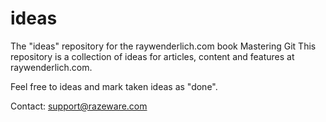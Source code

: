 # ideas
The "ideas" repository for the raywenderlich.com book Mastering Git
This repository is a collection of ideas for articles, content and features
at raywenderlich.com.

Feel free to ideas and mark taken ideas as "done".

Contact: support@razeware.com
